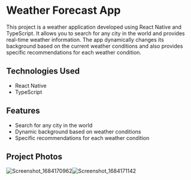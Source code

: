 # Weather Forecast App


This project is a weather application developed using React Native and TypeScript. It allows you to search for any city in the world and provides real-time weather information. The app dynamically changes its background based on the current weather conditions and also provides specific recommendations for each weather condition.

## Technologies Used

- React Native
- TypeScript

## Features

- Search for any city in the world
- Dynamic background based on weather conditions
- Specific recommendations for each weather condition

## Project Photos
![Screenshot_1684170962](https://github.com/ruskyvisky/Weather-Forecast-App/assets/46764372/8c488407-1660-42e9-be1b-1f72ec4890b8)![Screenshot_1684171142](https://github.com/ruskyvisky/Weather-Forecast-App/assets/46764372/5557256c-a4fd-41a1-964f-763a807103d3)
